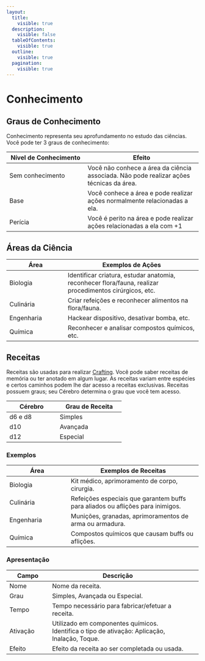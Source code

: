 ```yaml
---
layout:
  title:
    visible: true
  description:
    visible: false
  tableOfContents:
    visible: true
  outline:
    visible: true
  pagination:
    visible: true
---
```


# Conhecimento

## Graus de Conhecimento

Conhecimento representa seu aprofundamento no estudo das ciências. Você pode ter 3 graus de conhecimento:

<table><thead><tr><th width="189">Nível de Conhecimento</th><th>Efeito</th></tr></thead><tbody><tr><td>Sem conhecimento</td><td>Você não conhece a área da ciência associada. Não pode realizar ações técnicas da área.</td></tr><tr><td>Base</td><td>Você conhece a área e pode realizar ações normalmente relacionadas a ela.</td></tr><tr><td>Perícia</td><td>Você é perito na área e pode realizar ações relacionadas a ela com +1</td></tr></tbody></table>

## Áreas da Ciência <a href="#areas-da-ciencia" id="areas-da-ciencia"></a>

<table><thead><tr><th width="137">Área</th><th>Exemplos de Ações</th></tr></thead><tbody><tr><td>Biologia</td><td>Identificar criatura, estudar anatomia, reconhecer flora/fauna, realizar procedimentos cirúrgicos, etc.</td></tr><tr><td>Culinária</td><td>Criar refeições e reconhecer alimentos na flora/fauna.</td></tr><tr><td>Engenharia</td><td>Hackear dispositivo, desativar bomba, etc.</td></tr><tr><td>Química</td><td>Reconhecer e analisar compostos químicos, etc.</td></tr></tbody></table>

## Receitas <a href="#receitas" id="receitas"></a>

Receitas são usadas para realizar [Crafting](crafting.md). Você pode saber receitas de memória ou ter anotado em algum lugar. As receitas variam entre espécies e certos caminhos podem lhe dar acesso a receitas exclusivas. Receitas possuem graus; seu Cérebro determina o grau que você tem acesso.

<table><thead><tr><th width="116">Cérebro</th><th width="154">Grau de Receita</th></tr></thead><tbody><tr><td>d6 e d8</td><td>Simples</td></tr><tr><td>d10</td><td>Avançada</td></tr><tr><td>d12</td><td>Especial</td></tr></tbody></table>

### **Exemplos**

<table><thead><tr><th width="145">Área</th><th>Exemplos de Receitas</th></tr></thead><tbody><tr><td>Biologia</td><td>Kit médico, aprimoramento de corpo, cirurgia.</td></tr><tr><td>Culinária</td><td>Refeições especiais que garantem buffs para aliados ou aflições para inimigos.</td></tr><tr><td>Engenharia</td><td>Munições, granadas, aprimoramentos de arma ou armadura.</td></tr><tr><td>Química</td><td>Compostos químicos que causam buffs ou aflições.</td></tr></tbody></table>

### Apresentação <a href="#apresentacao" id="apresentacao"></a>

<table><thead><tr><th width="96">Campo</th><th>Descrição</th><th data-hidden></th><th data-hidden></th></tr></thead><tbody><tr><td>Nome</td><td>Nome da receita.</td><td></td><td></td></tr><tr><td>Grau</td><td>Simples, Avançada ou Especial.</td><td></td><td></td></tr><tr><td>Tempo</td><td>Tempo necessário para fabricar/efetuar a receita.</td><td></td><td></td></tr><tr><td>Ativação</td><td>Utilizado em componentes químicos. Identifica o tipo de ativação: Aplicação, Inalação, Toque.</td><td></td><td></td></tr><tr><td>Efeito</td><td>Efeito da receita ao ser completada ou usada.</td><td></td><td></td></tr></tbody></table>
